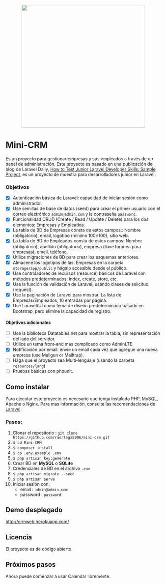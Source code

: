 <p align="center"><a href="https://laravel.com" target="_blank"><img src="https://raw.githubusercontent.com/laravel/art/master/logo-lockup/5%20SVG/2%20CMYK/1%20Full%20Color/laravel-logolockup-cmyk-red.svg" width="400"></a></p>

# Mini-CRM

Es un proyecto para gestionar empresas y sus empleados a través de un panel de administración. Este proyecto es basado en una publicación del blog de Laravel Daily, [How to Test Junior Laravel Developer Skills: Sample Project](http://laraveldaily.com/test-junior-laravel-developer-sample-project), es un proyecto de muestra para desarrolladores junior en Laravel.

### Objetivos
* [x] Autenticación básica de Laravel: capacidad de iniciar sesión como administrador.
* [x] Use semillas de base de datos (seed) para crear el primer usuario con el correo electrónico `admin@admin.com` y la contraseña `password`.
* [x] Funcionalidad CRUD (Create / Read / Update / Delete) para los dos elementos: Empresas y Empleados.
* [x] La tabla de BD de Empresas consta de estos campos:: Nombre (obligatorio), email, logotipo (mínimo 100×100), sitio web.
* [x] La tabla de BD de Empleados consta de estos campos: Nombre (obligatorio), apellido (obligatorio), empresa (llave foránea para empresas), email, teléfono.
* [x] Utilice migraciones de BD para crear los esquemas anteriores.
* [x] Almacene los logotipos de las. Empresas en la carpeta `storage/app/public` y hágalo accesible desde el público.
* [x] Use controladores de recursos (resource) básicos de Laravel con métodos predeterminados: index,  create, store, etc.
* [x] Usa la función de validación de Laravel, usando clases de solicitud (request).
* [x] Use la paginación de Laravel para mostrar. La lista de Empresas/Empleados, 10 entradas por página.
* [x] Use Laravel/UI como tema de diseño predeterminado basado en Bootstrap, pero elimine la capacidad de registro.

#### Objetivos adicionales
* [ ] Use la biblioteca Datatables.net para mostrar la tabla, sin representación del lado del servidor.
* [ ] Utilice un tema front-end más complicado como AdminLTE.
* [x] Notificación por email: envíe un email cada vez que agregue una nueva empresa (use Mailgun or Mailtrap).
* [ ] Haga que el proyecto sea Multi-lenguaje (usando la carpeta `resources/lang`)
* [ ] Pruebas básicas con phpunit.

## Como instalar
Para ejecutar este proyecto es necesario que tenga instalado PHP, MySQL, Apache o Nginx. Para mas información, consulte las recomendaciones de [Laravel](https://laravel.com/docs/8.x).

### Pasos:
1. Clonar el repositorio : `git clone https://github.com/raortega8906/mini-crm.git`
2. `$ cd Mini-CRM`
3. `$ composer install`
4. `$ cp .env.example .env`
5. `$ php artisan key:generate`
6. Crear BD en **MySQL** o **SQLite**
7. Credenciales de BD en el archivo `.env`
8. `$ php artisan migrate --seed`
9. `$ php artisan serve`
10. Iniciar sesión con:
    - email : `admin@admin.com`
    - password : `password`

## Demo desplegado
http://crmweb.herokuapp.com/

## Licencia
El proyecto es de código abierto.

## Próximos pasos
Ahora puede comenzar a usar Calendar libremente.

